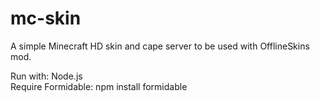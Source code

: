 # mc-skin
A simple Minecraft HD skin and cape server to be used with OfflineSkins mod.

Run with: Node.js  
Require Formidable: npm install formidable
